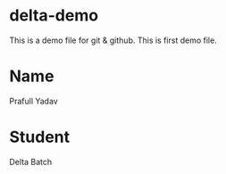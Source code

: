 # delta-demo
This is a demo file for git &amp; github. This is first demo file.


# Name 
Prafull Yadav

# Student 
Delta Batch